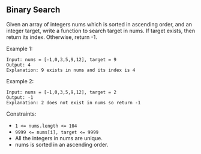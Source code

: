 <h2>Binary Search</h2>

Given an array of integers nums which is sorted in ascending order, and an integer target, write a function to search target in nums. If target exists, then return its index. Otherwise, return -1.

 

Example 1:
```
Input: nums = [-1,0,3,5,9,12], target = 9
Output: 4
Explanation: 9 exists in nums and its index is 4
```

Example 2:
```
Input: nums = [-1,0,3,5,9,12], target = 2
Output: -1
Explanation: 2 does not exist in nums so return -1
```

Constraints:

- `1 <= nums.length <= 104`
- `9999 <= nums[i], target <= 9999`
- All the integers in nums are unique.
- nums is sorted in an ascending order.
